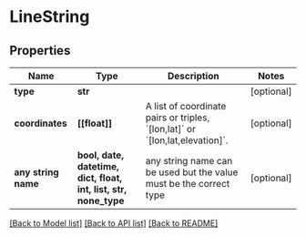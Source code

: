 # LineString


## Properties
Name | Type | Description | Notes
------------ | ------------- | ------------- | -------------
**type** | **str** |  | [optional] 
**coordinates** | **[[float]]** | A list of coordinate pairs or triples, &#x60;[lon,lat]&#x60; or &#x60;[lon,lat,elevation]&#x60;.  | [optional] 
**any string name** | **bool, date, datetime, dict, float, int, list, str, none_type** | any string name can be used but the value must be the correct type | [optional]

[[Back to Model list]](../README.md#documentation-for-models) [[Back to API list]](../README.md#documentation-for-api-endpoints) [[Back to README]](../README.md)


